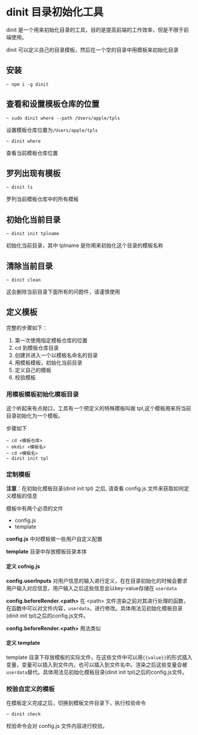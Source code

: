 # dinit 目录初始化工具
dinit 是一个用来初始化目录的工具，目的是提高前端的工作效率，但是不限于前端使用。

dinit 可以定义自己的目录模板，然后在一个空的目录中用模板来初始化目录

## 安装

```shell
~ npm i -g dinit 
```

## 查看和设置模板仓库的位置

```shell
~ sudo dinit where --path /Users/apple/tpls
```

设置模板仓库位置为`/Users/apple/tpls`

```shell
~ dinit where
```

查看当前模板仓库位置

## 罗列出现有模板

```shell
~ dinit ls
```

罗列当前模板仓库中的所有模板

## 初始化当前目录

```shell
~ dinit init tplname
```

初始化当前目录，其中 tplname 是你用来初始化这个目录的模板名称

## 清除当前目录

```shell
~ dinit clean
```

这会删除当前目录下面所有的问题件，请谨慎使用

## 定义模板

完整的步骤如下：

1. 第一次使用指定模板仓库的位置
2. cd 到模板仓库目录
3. 创建并进入一个以模板名命名的目录
3. 用模板模板，初始化当前目录
4. 定义自己的模板
5. 校验模板

### 用模板模板初始化模板目录

这个听起来有点拗口，工具有一个预定义的特殊模板叫做 tpl,这个模板用来将当前目录初始化为一个模板。

步骤如下

```shell
~ cd <模板仓库>
~ mkdir <模板名>
~ cd <模板名>
~ dinit init tpl
```

### 定制模板

**注意**：在初始化模板目录(dinit init tpl) 之后, 请查看 config.js 文件来获取如何定义模板的信息

模板中有两个必须的文件

- config.js
- template

**config.js** 中对模板做一些用户自定义配置

**template** 目录中存放模板目录本体

#### 定义 cofnig.js

**config.userInputs** 对用户信息的输入进行定义，在在目录初始化的时候会要求用户输入对应信息，用户输入之后这些信息会以key-value存储在 `userdata`

**config.beforeRender.<path\>** 在 <path\> 文件渲染之前对其进行处理的函数，在函数中可以对文件内容，`userdata`，进行修改。具体用法见初始化模板目录(dinit init tpl)之后的config.js文件。

**config.beforeRender.<path\>** 用法类似

#### 定义 template

template 目录下存放模板的实际文件，在这些文件中可以用`{{value}}`的形式插入变量，变量可以插入到文件内，也可以插入到文件名中。渲染之后这些变量会被`userdata`替代。具体用法见初始化模板目录(dinit init tpl)之后的config.js文件。

### 校验自定义的模板

在模板定义完成之后，切换到模板文件目录下，执行校验命令

```shell
~ dinit check
```

校验命令会对 config.js 文件内容进行校验。